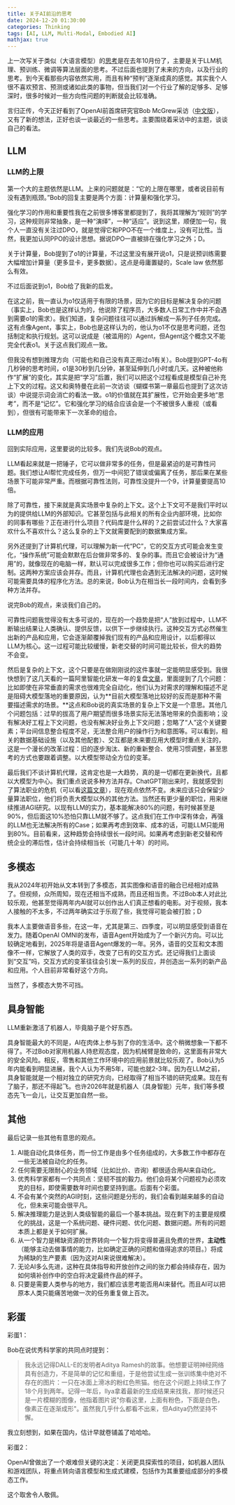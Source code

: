 ```yaml
---
title: 关于AI前沿的思考
date: 2024-12-20 01:30:00
categories: Thinking
tags: [AI, LLM, Multi-Modal, Embodied AI]
mathjax: true
---
```


上一次写关于类似（大语言模型）的[思考](https://yam.gift/2023/10/15/NLP/2023-10-15-Think-About-LLM/)是在去年10月份了，主要是关于LLM机理、预训练、微调等算法层面的思考。不过后面也提到了未来的方向，以及行业的思考。到今天看那些内容依然实用，而且有种“预判”逐渐成真的感觉。其实我个人很不喜欢预言、预测或诸如此类的事物，但当我们对一个行业了解的足够多、足够深时，很多时候对一些方向性问题的判断就会比较准确。

言归正传，今天正好看到了OpenAI前首席研究官Bob McGrew采访（[中文版](https://mp.weixin.qq.com/s/t42LuAP_O8WnjkXOwHLhXQ)），又有了新的想法，正好也谈一谈最近的一些思考。主要围绕着采访中的主题，谈谈自己的看法。

<!--more-->

## LLM

### LLM的上限

第一个大的主题依然是LLM。上来的问题就是：“它的上限在哪里，或者说目前有没有遇到瓶颈。”Bob的回复主要是两个方面：计算量和强化学习。

强化学习的作用和重要性我在之前很多博客里都提到了，我将其理解为“规则”的学习，这种规则非常抽象，是一种“演绎”，一种“适应”。说到这里，顺便加一句，我个人一直没有关注过DPO，就是觉得它和PPO不在一个维度上，没有可比性。当然，我更加认同PPO的设计思想。据说DPO一直被排在强化学习之外；D。

关于计算量，Bob提到了o1的计算量，不过这里没有展开说o1，只是说预训练需要大幅增加计算量（更多显卡，更多数据）。这点是毋庸置疑的，Scale law 依然那么有效。

不过后面说到o1，Bob给了我新的启发。

在这之前，我一直认为o1仅适用于有限的场景，因为它的目标是解决复杂的问题（事实上，Bob也是这样认为的，他说除了程序员，大多数人日常工作中并不会遇到需要o1的需求）。我们知道，复杂问题往往可以通过拆解成一系列子任务完成。这有点像Agent，事实上，Bob也是这样认为的，他认为o1不仅是思考问题，还包括制定和执行规划。这可以说成是（被滥用的）Agent，但Agent这个概念又不能完全代表o1。关于这点我们观点一致。

但我没有想到推理方向（可能也和自己没有真正用过o1有关）。Bob提到GPT-4o有几秒钟的思考时间，o1是30秒到几分钟，甚至延伸到几小时或几天。这种被他称作“扩展”的变化，其实是把“学习”后置，我们可以把这个过程看成是模型自己补充上下文的过程。这又和奥特曼在此前一次访谈（蝴蝶书第一章最后也提到了这次访谈）中说提示词会消亡的看法一致。o1的价值就在其扩展性，它开始会更多地“思考”，而不是“记忆”。它和强化学习的结合应该会是一个不被很多人重视（或看到），但很有可能带来下一次革命的组合。

### LLM的应用

回到实际应用，这里要说的比较多。我们先说Bob的观点。

LLM看起来就是一把锤子，它可以做非常多的任务，但是最紧迫的是可靠性问题。我们想让AI帮忙完成任务，但万一中间犯了错误或偏离了任务，那后果在某些场景下可能非常严重。而根据可靠性法则，可靠性没提升一个9，计算量要提高10倍。

除了可靠性，接下来就是真实场景中复杂的上下文。这个上下文可不是我们平时以为的提供给LLM的外部知识。它甚至包括与此相关的所有企业内部环境，比如你的同事有哪些？正在进行什么项目？代码库是什么样的？之前尝试过什么？大家喜欢什么不喜欢什么？这么复杂的上下文就需要配到的数据集成方案。

另外还提到了计算机代理，可以理解为新一代“PC”，它的交互方式可能会发生变化，“操作系统”可能会默默在后台做非常多的、复杂的事。而且它会被设计为“通用”的，就像现在的电脑一样，默认可以完成很多工作；但你也可以购买后进行定制。这两种方案应该会并存。而且，计算机代理也会遇到无法解决的问题，这时候可能需要具体的程序化方法。总的来说，Bob认为在相当长一段时间内，会看到多种方法并存。

说完Bob的观点，来谈我们自己的。

可靠性问题我觉得没有太多可说的，现在的一个趋势是把“人”放到过程中，LLM不断输出结果让人类确认、提供反馈，以供下一步继续执行。这种交互方式必然催生出新的产品和应用，它会逐渐颠覆掉我们现有的产品和应用设计，以后都得以LLM为核心。这一过程可能比较缓慢，新老交替的时间可能比较长，但大的趋势不会变。

然后是复杂的上下文，这个只要是在做刚刚说的这件事就一定能明显感受到。我很快想到了这几天看的一篇阿里智能化研发一年的复盘[文章](https://mp.weixin.qq.com/s/JTpLy8Z0klokHVcaDZm2RQ)，里面提到了几个问题：比如即使在非常垂直的需求也很难完全自动化，他们认为对需求的理解和描述不足是阻碍大模型落地的重要原因，认为**目前大模型落地比较好的反而是那种不需要描述需求的场景。**这点和Bob说的真实场景的复杂上下文是一个意思。其他几个问题包括：过早的拔高了用户期望而很多场景实际无法落地带来的负面影响；没有解决好工程上下文问题，也没有解决好业务上下文问题；忽略了“人”这个关键要素；平台间信息整合程度不足，无法整合用户的操作行为和意图等。可以看到，相关的数据基础设施（以及其他配套）、交互都是未来要应用大模型时重点关注的，这是一个漫长的改革过程：旧的逐步淘汰、新的重新整合、使用习惯调整，甚至思考的方式也要跟着调整。以大模型带动全方位的变革。

最后我们不谈计算机代理，这肯定也是一大趋势，真的是一切都在更新换代，且都以大模型为中心。我们重点说说多种方法并存。ChatGPT刚出来时，我就感受到了算法职业的危机（可以看[这篇文章](https://yam.gift/2023/04/22/NLP/2023-04-22-ChatGPT-Development/)），现在观点依然不变。未来应该只会保留少量算法职位，他们将负责大模型以外的其他方法。当然还有更少量的职位，用来继续推进AGI研究。以现有LLM的实力，基本能解决80%的问题，有时候甚至是90%，但后面这10%恐怕只靠LLM就不够了。这点我们在工作中深有体会，再强的LLM也无法解决所有的Case；如果再考虑到效率、成本的话，可能LLM只能用到80%。目前看来，这种趋势会持续很长一段时间。如果再考虑到新老交替和传统企业的滞后性，估计会持续相当长（可能几十年）的时间。

## 多模态

我从2024年初开始从文本转到了多模态，其实图像和语音的融合已经相对成熟了。但视频，众所周知，现在还相当不成熟，而且还相当贵。不过Bob本人对此比较乐观，他甚至觉得两年内AI就可以创作出人们真正想看的电影。对于视频，我本人接触的不太多，不过两年确实过于乐观了些，我觉得可能会被打脸；D

我本人主要做语音多些，在这一年，尤其是第三、四季度，可以明显感受到语音在发力。随着OpenAI OMNI的发布，语音Agent开始成为了一个新兴方向。可以比较确定地看到，2025年将是语音Agent爆发的一年。另外，语音的交互和文本图像不一样，它解放了人类的双手，改变了已有的交互方式。还记得我们上面谈到“交互”吗，交互方式的变革往往会引发一系列的反应，并创造出一系列的新产品和应用。个人目前非常看好这个方向。

当然了，多模态大势不可挡。

## 具身智能

LLM重新激活了机器人，毕竟脑子是个好东西。

具身智能最大的不同是，AI在肉体上参与到了你的生活中。这个稍微想象一下都不得了。不过Bob对家用机器人持悲观态度，因为机械臂是致命的，这里面有非常大的安全风险。相反，零售和其他工作环境中的应用前景就比较乐观了。Bob认为5年内能看到明显进展，我个人认为不用5年，可能也就2-3年。因为在LLM之前，具身智能就是一个相对独立的研究方向，已经取得了相当不错的研究成果。现在有了脑子，那还不得起飞。也许2026年就是机器人（具身智能）元年，我们等多模态先飞一会儿，让交互更加自然一些。

## 其他

最后记录一些其他有意思的观点。

1. AI能自动化具体任务，而一份工作是由多个任务组成的，大多数工作中都存在一些无法被自动化的任务。
2. 任何需要无限耐心的业务领域（比如比价、咨询）都很适合用AI来自动化。
3. 优秀科学家都有一个共同点：坚韧不拔的毅力。他们会将某个问题视为必须攻克的目标，即使需要数年时间也要坚持到底。后面有个彩蛋。
4. 不会有某个突然的AGI时刻，这些问题是分形的，我们会看到越来越多的自动化，但未来可能会很平凡。
5. 解决推理能力是达到人类级智能的最后一个基本挑战。现在剩下的主要是规模化的挑战，这是一个系统问题、硬件问题、优化问题、数据问题。所有的问题本质上都是关于如何扩展。
6. 从一个智力是稀缺资源的世界转向一个智力将变得普遍且免费的世界，**主动性**（能够主动去做事情的能力，比如确定正确的问题和值得追求的项目。）将成为稀缺的生产要素（因为这对AI来说很难解决）。
7. 无论AI多么先进，这种在具体指导和开放创作之间的张力都会持续存在，因为如何填补创作中的空白将决定最终作品的样子。
8. 只要是需要人类参与的地方，我们都应该思考能否用AI来替代。而且AI可以把原本人类只能痛苦地做一次的任务重复做上百次。

## 彩蛋

彩蛋1：

Bob在说优秀科学家的共同点时提到：

> 我永远记得DALL-E的发明者Aditya Ramesh的故事。他想要证明神经网络具有创造力，不是简单的记忆和重组，于是他尝试生成一张训练集中绝对不存在的图片：一只在冰面上滑冰的粉红色熊猫。他在这个问题上持续工作了18个月到两年。记得一年后，Ilya拿着最新的生成结果来找我，那时候还只是一片模糊的图像，他指着图片说"你看这里，上面有粉色，下面是白色，像素正在逐渐成形"。虽然我几乎什么都看不出来，但Aditya仍然坚持不懈。

我立刻想到，如果在国内，估计早就卷铺盖了哈哈哈。

彩蛋2：

OpenAI曾做出了一个艰难但关键的决定：关闭更具探索性的项目，如机器人团队和游戏团队，将重点转向语言模型和生成式建模，包括作为其重要组成部分的多模态工作。

这个取舍令人敬佩。